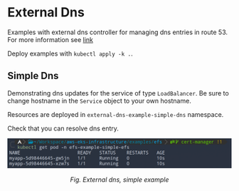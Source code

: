 # External Dns

Examples with external dns controller for managing dns entries in route 53.
For more information see [link](./README.md#external-dns)

Deploy examples with `kubectl apply -k .`.


## Simple Dns

Demonstrating dns updates for the service of type `LoadBalancer`.
Be sure to change hostname in the `Service` object to your own hostname.

Resources are deployed in `external-dns-example-simple-dns` namespace.

Check that you can resolve dns entry.

<p align="center">
    <img title="External dns simple example" alt="External dns simple example" src="../../assets/efs-simple.png">
</p>
<p align="center">
    <em>Fig. External dns, simple example</em>
</p>

